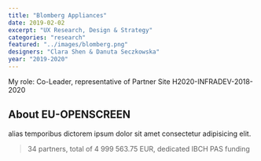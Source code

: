 ```yaml
---
title: "Blomberg Appliances"
date: 2019-02-02
excerpt: "UX Research, Design & Strategy"
categories: "research"
featured: "../images/blomberg.png"
designers: "Clara Shen & Danuta Seczkowska"
year: "2019-2020"
---
```

My role: Co-Leader, representative of Partner Site H2020-INFRADEV-2018-2020

## About EU-OPENSCREEN

alias temporibus dictorem ipsum dolor sit amet consectetur adipisicing elit.

> 34 partners, total of 4 999 563.75 EUR, dedicated IBCH PAS funding
